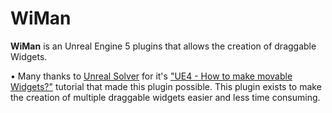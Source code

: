 # WiMan

<b>WiMan</b> is an Unreal Engine 5 plugins that allows the creation of draggable Widgets.

• Many thanks to [Unreal Solver](https://www.youtube.com/channel/UCgE76wxStJ1ZtkPXqEfGiAg) for it's ["UE4 - How to make movable Widgets?"](https://youtu.be/s-UKj9bkUuI) tutorial that made this plugin possible. This plugin exists to make the creation of multiple draggable widgets easier and less time consuming.
